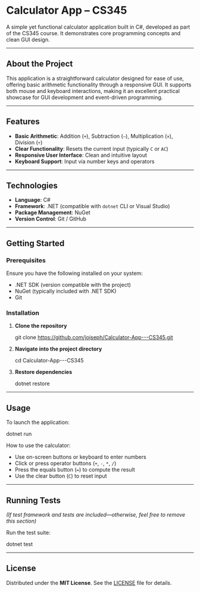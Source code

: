 # Calculator App – CS345

A simple yet functional calculator application built in C#, developed as part of the CS345 course. It demonstrates core programming concepts and clean GUI design.

---

## About the Project

This application is a straightforward calculator designed for ease of use, offering basic arithmetic functionality through a responsive GUI. It supports both mouse and keyboard interactions, making it an excellent practical showcase for GUI development and event-driven programming.

---

## Features

- **Basic Arithmetic**: Addition (`+`), Subtraction (`–`), Multiplication (`×`), Division (`÷`)  
- **Clear Functionality**: Resets the current input (typically `C` or `AC`)  
- **Responsive User Interface**: Clean and intuitive layout  
- **Keyboard Support**: Input via number keys and operators

---

## Technologies

- **Language**: C#  
- **Framework**: .NET (compatible with `dotnet` CLI or Visual Studio)  
- **Package Management**: NuGet  
- **Version Control**: Git / GitHub

---

## Getting Started

### Prerequisites

Ensure you have the following installed on your system:

- .NET SDK (version compatible with the project)  
- NuGet (typically included with .NET SDK)  
- Git

### Installation

1. **Clone the repository**  

   git clone https://github.com/jojseph/Calculator-App---CS345.git


2. **Navigate into the project directory**

   cd Calculator-App---CS345


3. **Restore dependencies**

   dotnet restore


---

## Usage

To launch the application:

dotnet run


How to use the calculator:

* Use on-screen buttons or keyboard to enter numbers
* Click or press operator buttons (`+`, `-`, `*`, `/`)
* Press the equals button (`=`) to compute the result
* Use the clear button (`C`) to reset input

---

## Running Tests

*(If test framework and tests are included—otherwise, feel free to remove this section)*

Run the test suite:

dotnet test

---


## License

Distributed under the **MIT License**. See the [LICENSE](LICENSE) file for details.

